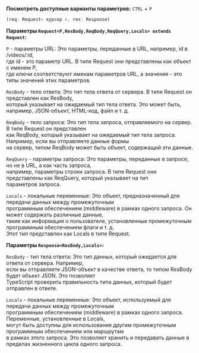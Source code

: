 **Посмотреть доступные варианты параметров:**
`CTRL` + `P`

```js
(req: Request< курсор >, res: Response)
```

**Параметры `Request<P,ResBody,ReqBody,ReqQuery,Locals> extends Request`:**

`P` - параметры URL: Это параметры, переданные в URL, например, id в /videos/:id,  
где id - это параметр URL. В типе Request они представлены как объект с именем P,   
где ключи соответствуют именам параметров URL, а значения - это типы значений этих параметров.  

`ResBody` - тело ответа: Это тип тела ответа от сервера. В типе Request он представлен как ResBody,  
который указывает на ожидаемый тип тела ответа. Это может быть, например, JSON-объект, HTML-код, файл и т. д.  

`ReqBody` - тело запроса: Это тип тела запроса, отправляемого на сервер. В типе Request он представлен   
как ReqBody, который указывает на ожидаемый тип тела запроса. Например, если вы отправляете данные формы  
на сервер, типом ReqBody может быть объект, содержащий эти данные.  

`ReqQuery` - параметры запроса: Это параметры, переданные в запросе, но не в URL, а как часть запроса,  
например, параметры строки запроса. В типе Request они представлены как ReqQuery, который указывает на тип  
параметров запроса.  

`Locals` - локальные переменные: Это объект, предназначенный для передачи данных между промежуточным  
программным обеспечением (middleware) в рамках одного запроса. Он может содержать различные данные,  
такие как информация о пользователе, установленные промежуточным программным обеспечением флаги и т. д.  
Этот тип представлен как Locals в типе Request.

**Параметры `Response<ResBody,Locals>`:**

`ResBody` - тип тела ответа: Это тип данных, который ожидается для ответа от сервера. Например,  
если вы отправляете JSON-объект в качестве ответа, то типом ResBody будет объект JSON. Это позволяет  
TypeScript проверить правильность типа данных, который будет отправлен в ответе.  

`Locals` - локальные переменные: Это объект, используемый для передачи данных между промежуточным  
программным обеспечением (middleware) в рамках одного запроса. Переменные, установленные в Locals,  
могут быть доступны для использования другим промежуточным программным обеспечением или маршрутам   
в рамках этого запроса. Это позволяет хранить и передавать данные в пределах жизненного цикла одного 
запроса.